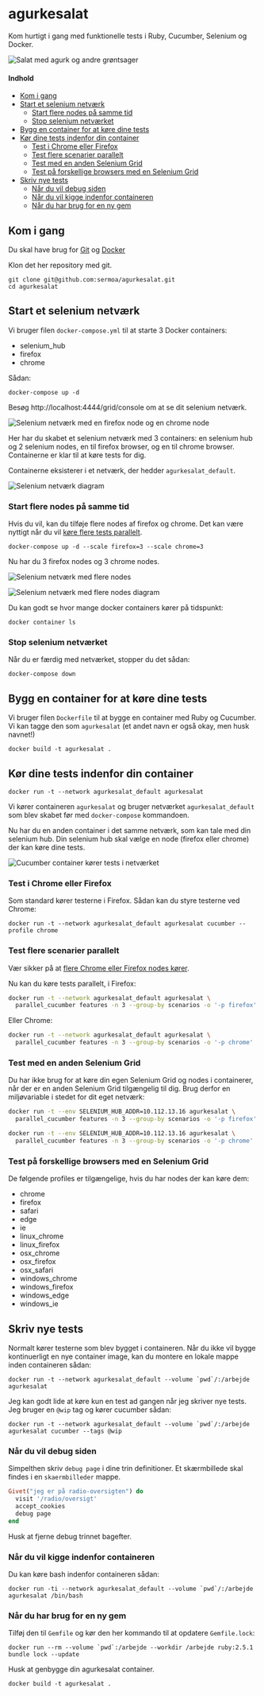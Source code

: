 agurkesalat
===========

Kom hurtigt i gang med funktionelle tests i Ruby, Cucumber, Selenium og Docker.

![Salat med agurk og andre grøntsager](billeder/agurkesalat.jpg "Salat med agurk og andre grøntsager")

#### Indhold

* [Kom i gang](#kom-i-gang)
* [Start et selenium netværk](#start-et-selenium-netværk)
  - [Start flere nodes på samme tid](#start-flere-nodes-på-samme-tid)
  - [Stop selenium netværket](#stop-selenium-netværket)
* [Bygg en container for at køre dine tests](#bygg-en-container-for-at-køre-dine-tests)
* [Kør dine tests indenfor din container](#kør-dine-tests-indenfor-din-container)
  - [Test i Chrome eller Firefox](#test-i-chrome-eller-firefox)
  - [Test flere scenarier parallelt](#test-flere-scenarier-parallelt)
  - [Test med en anden Selenium Grid](#test-med-en-anden-selenium-grid)
  - [Test på forskellige browsers med en Selenium Grid](#test-på-forskellige-browsers-med-en-selenium-grid)
* [Skriv nye tests](#skriv-nye-tests)
  - [Når du vil debug siden](#når-du-vil-debug-siden)
  - [Når du vil kigge indenfor containeren](#når-du-vil-kigge-indenfor-containeren)
  - [Når du har brug for en ny gem](#når-du-har-brug-for-en-ny-gem)



Kom i gang
----------

Du skal have brug for [Git](https://git-scm.com/downloads) og [Docker](https://www.docker.com/get-started)

Klon det her repository med git.

    git clone git@github.com:sermoa/agurkesalat.git
    cd agurkesalat



Start et selenium netværk
-------------------------

Vi bruger filen `docker-compose.yml` til at starte 3 Docker containers:

* selenium_hub
* firefox
* chrome

Sådan:

    docker-compose up -d

Besøg http://localhost:4444/grid/console om at se dit selenium netværk.

![Selenium netværk med en firefox node og en chrome node](billeder/selenium_hub.png "Selenium netværk med en firefox node og en chrome node")

Her har du skabet et selenium netværk med 3 containers: en selenium hub og 2 selenium nodes, en til firefox browser, og en til chrome browser. Containerne er klar til at køre tests for dig.

Containerne eksisterer i et netværk, der hedder `agurkesalat_default`.

![Selenium netværk diagram](billeder/selenium_hub_diagram.png "Selenium netværk diagram")



### Start flere nodes på samme tid

Hvis du vil, kan du tilføje flere nodes af firefox og chrome. Det kan være nyttigt når du vil [køre flere tests parallelt](#test-flere-scenarier-parallelt).

    docker-compose up -d --scale firefox=3 --scale chrome=3

Nu har du 3 firefox nodes og 3 chrome nodes.

![Selenium netværk med flere nodes](billeder/selenium_hub_flere_nodes.png "Selenium netværk med flere nodes")

![Selenium netværk med flere nodes diagram](billeder/selenium_hub_flere_nodes_diagram.png "Selenium netværk med flere nodes diagram")

Du kan godt se hvor mange docker containers kører på tidspunkt:

    docker container ls



### Stop selenium netværket

Når du er færdig med netværket, stopper du det sådan:

    docker-compose down



Bygg en container for at køre dine tests
----------------------------------------

Vi bruger filen `Dockerfile` til at bygge en container med Ruby og Cucumber. Vi kan tagge den som `agurkesalat` (et andet navn er også okay, men husk navnet!)

    docker build -t agurkesalat .



Kør dine tests indenfor din container
-------------------------------------

    docker run -t --network agurkesalat_default agurkesalat

Vi kører containeren `agurkesalat` og bruger netværket `agurkesalat_default` som blev skabet før med `docker-compose` kommandoen.

Nu har du en anden container i det samme netværk, som kan tale med din selenium hub. Din selenium hub skal vælge en node (firefox eller chrome) der kan køre dine tests.

![Cucumber container kører tests i netværket](billeder/agurkesalat_diagram.png "Cucumber container kører tests i netværket")



### Test i Chrome eller Firefox

Som standard kører testerne i Firefox. Sådan kan du styre testerne ved Chrome:

    docker run -t --network agurkesalat_default agurkesalat cucumber --profile chrome



### Test flere scenarier parallelt

Vær sikker på at [flere Chrome eller Firefox nodes kører](#start-flere-nodes-på-samme-tid).

Nu kan du køre tests parallelt, i Firefox:

```bash
docker run -t --network agurkesalat_default agurkesalat \
  parallel_cucumber features -n 3 --group-by scenarios -o '-p firefox'
```

Eller Chrome:

```bash
docker run -t --network agurkesalat_default agurkesalat \
  parallel_cucumber features -n 3 --group-by scenarios -o '-p chrome'
```



### Test med en anden Selenium Grid

Du har ikke brug for at køre din egen Selenium Grid og nodes i containerer, når der er en anden Selenium Grid tilgængelig til dig. Brug derfor en miljøvariable i stedet for dit eget netværk:

```bash
docker run -t --env SELENIUM_HUB_ADDR=10.112.13.16 agurkesalat \
  parallel_cucumber features -n 3 --group-by scenarios -o '-p firefox'
```

```bash
docker run -t --env SELENIUM_HUB_ADDR=10.112.13.16 agurkesalat \
  parallel_cucumber features -n 3 --group-by scenarios -o '-p chrome'
```


### Test på forskellige browsers med en Selenium Grid

De følgende profiles er tilgængelige, hvis du har nodes der kan køre dem:

  * chrome
  * firefox
  * safari
  * edge
  * ie
  * linux_chrome
  * linux_firefox
  * osx_chrome
  * osx_firefox
  * osx_safari
  * windows_chrome
  * windows_firefox
  * windows_edge
  * windows_ie



Skriv nye tests
---------------

Normalt kører testerne som blev bygget i containeren. Når du ikke vil bygge kontinuerligt en nye container image, kan du montere en lokale mappe inden containeren sådan:

    docker run -t --network agurkesalat_default --volume `pwd`/:/arbejde agurkesalat

Jeg kan godt lide at køre kun en test ad gangen når jeg skriver nye tests. Jeg bruger en `@wip` tag og kører cucumber sådan:

    docker run -t --network agurkesalat_default --volume `pwd`/:/arbejde agurkesalat cucumber --tags @wip



### Når du vil debug siden

Simpelthen skriv `debug page` i dine trin definitioner. Et skærmbillede skal findes i en `skaermbilleder` mappe.

```ruby
Givet("jeg er på radio-oversigten") do
  visit '/radio/oversigt'
  accept_cookies
  debug page
end
```

Husk at fjerne debug trinnet bagefter.



### Når du vil kigge indenfor containeren

Du kan køre bash indenfor containeren sådan:

    docker run -ti --network agurkesalat_default --volume `pwd`/:/arbejde agurkesalat /bin/bash



### Når du har brug for en ny gem

Tilføj den til `Gemfile` og kør den her kommando til at opdatere `Gemfile.lock`:

    docker run --rm --volume `pwd`:/arbejde --workdir /arbejde ruby:2.5.1 bundle lock --update

Husk at genbygge din agurkesalat container.

    docker build -t agurkesalat .
